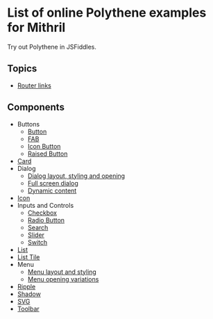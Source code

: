 # List of online Polythene examples for Mithril

Try out Polythene in JSFiddles.

## Topics

* [Router links](https://jsfiddle.net/ArthurClemens/7vurv0c3/)

## Components

* Buttons
  * [Button](https://jsfiddle.net/ArthurClemens/5d5xfoxs/)
  * [FAB](https://jsfiddle.net/ArthurClemens/zzjb2mfu/)
  * [Icon Button](https://jsfiddle.net/ArthurClemens/xafv074k/)
  * [Raised Button](https://jsfiddle.net/ArthurClemens/e6werwgv/)
* [Card](https://jsfiddle.net/ArthurClemens/47uy6e1w/)
* Dialog
  * [Dialog layout, styling and opening](https://jsfiddle.net/ArthurClemens/t4uy26Lb/)
  * [Full screen dialog](https://jsfiddle.net/ArthurClemens/v4uhjnyx/)
  * [Dynamic content](https://jsfiddle.net/ArthurClemens/0g6010eu/)
* [Icon](https://jsfiddle.net/ArthurClemens/ubzhapwy/)
* Inputs and Controls
  * [Checkbox](https://jsfiddle.net/ArthurClemens/gcuc9mch/)
  * [Radio Button](https://jsfiddle.net/ArthurClemens/ct0ear8h/)
  * [Search](https://jsfiddle.net/ArthurClemens/4zmtfd5u/)
  * [Slider](https://jsfiddle.net/ArthurClemens/nL12sq4x/)
  * [Switch](https://jsfiddle.net/ArthurClemens/70bejjr8/)
* [List](https://jsfiddle.net/ArthurClemens/8k7gg3va/)  
* [List Tile](https://jsfiddle.net/ArthurClemens/eyksxemo/)
* Menu
  * [Menu layout and styling](https://jsfiddle.net/ArthurClemens/431659xp/)
  * [Menu opening variations](https://jsfiddle.net/ArthurClemens/0jccysmx/)
* [Ripple](https://jsfiddle.net/ArthurClemens/rcyn8f64/)
* [Shadow](https://jsfiddle.net/ArthurClemens/87wjreeu/)
* [SVG](https://jsfiddle.net/ArthurClemens/wu1v74yk/)
* [Toolbar](https://jsfiddle.net/ArthurClemens/t5hhcuxn/)
